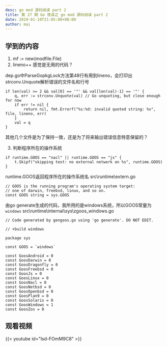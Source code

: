 ```yaml
---
desc: go mod 源码阅读 part 2
title: 第 27 期 Go 夜读之 go mod 源码阅读 part 2
date: 2019-01-10T21:05:00+08:00
author: mai
---
```


## 学到的内容

1. mf := new(modfile.File)
2. lineno++ 感觉是无用的代码？

dep.go中ParseGopkgLock方法第48行有用到lineno，会打印出strconv.Unquote解析错误的文件名和行号
```golang
if len(val) >= 2 && val[0] == '"' && val[len(val)-1] == '"' {
    q, err := strconv.Unquote(val) // Go unquoting, but close enough for now
    if err != nil {
        return nil, fmt.Errorf("%s:%d: invalid quoted string: %v", file, lineno, err)
    }
    val = q
}
```
其他几个文件是为了保持一致，还是为了将来输出错误信息特意保留的？

3. 判断程序所在的操作系统

```golang
if runtime.GOOS == "nacl" || runtime.GOOS == "js" {
	t.Skipf("skipping test: no external network on %s", runtime.GOOS)
}
```

runtime.GOOS返回程序所在的操作系统名
src\runtime\extern.go
```golang
// GOOS is the running program's operating system target:
// one of darwin, freebsd, linux, and so on.
const GOOS string = sys.GOOS
```

由go generate生成的代码，我所用的是windows系统，所以GOOS常量为`windows`
src\runtime\internal\sys\zgoos_windows.go
```golang
// Code generated by gengoos.go using 'go generate'. DO NOT EDIT.

// +build windows

package sys

const GOOS = `windows`

const GoosAndroid = 0
const GoosDarwin = 0
const GoosDragonfly = 0
const GoosFreebsd = 0
const GoosJs = 0
const GoosLinux = 0
const GoosNacl = 0
const GoosNetbsd = 0
const GoosOpenbsd = 0
const GoosPlan9 = 0
const GoosSolaris = 0
const GoosWindows = 1
const GoosZos = 0
```

## 观看视频

{{< youtube id="Isd-FOmM9C8" >}}
